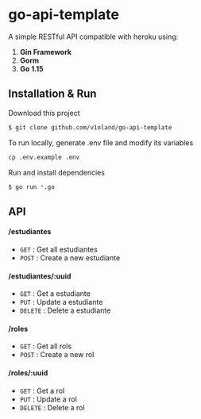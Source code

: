 # go-api-template

A simple RESTful API compatible with heroku using:

1. **Gin Framework**
2. **Gorm**
3. **Go 1.15**

## Installation & Run

Download this project

```bash
$ git clone github.com/v1nland/go-api-template
```

To run locally, generate .env file and modify its variables

```bash
cp .env.example .env
```

Run and install dependencies

```bash
$ go run *.go
```

## API

#### /estudiantes

-   `GET` : Get all estudiantes
-   `POST` : Create a new estudiante

#### /estudiantes/:uuid

-   `GET` : Get a estudiante
-   `PUT` : Update a estudiante
-   `DELETE` : Delete a estudiante

#### /roles

-   `GET` : Get all rols
-   `POST` : Create a new rol

#### /roles/:uuid

-   `GET` : Get a rol
-   `PUT` : Update a rol
-   `DELETE` : Delete a rol
